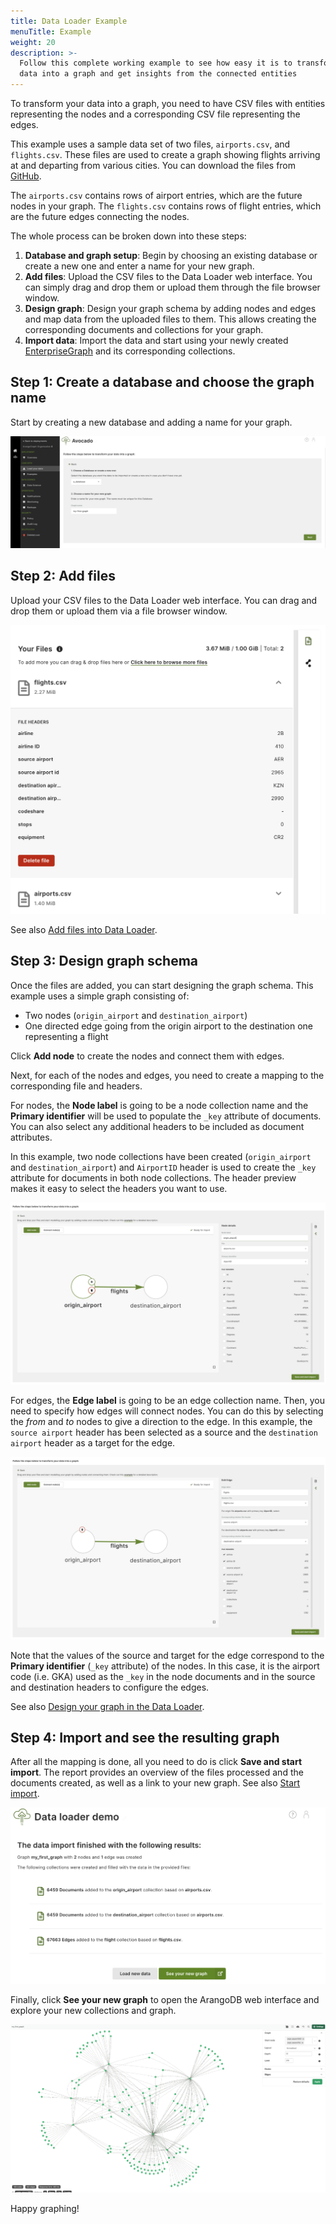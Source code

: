 ```yaml
---
title: Data Loader Example
menuTitle: Example
weight: 20
description: >-
  Follow this complete working example to see how easy it is to transform existing
  data into a graph and get insights from the connected entities 
---
```


To transform your data into a graph, you need to have CSV files with entities
representing the nodes and a corresponding CSV file representing the edges.

This example uses a sample data set of two files, `airports.csv`, and `flights.csv`.
These files are used to create a graph showing flights arriving at and departing
from various cities.
You can download the files from [GitHub](https://github.com/arangodb/example-datasets/tree/master/Data%20Loader).

The `airports.csv` contains rows of airport entries, which are the future nodes
in your graph. The `flights.csv` contains rows of flight entries, which are the
future edges connecting the nodes.

The whole process can be broken down into these steps:

1. **Database and graph setup**: Begin by choosing an existing database or
   create a new one and enter a name for your new graph.
2. **Add files**: Upload the CSV files to the Data Loader web interface. You can
   simply drag and drop them or upload them through the file browser window.
3. **Design graph**: Design your graph schema by adding nodes and edges and map
   data from the uploaded files to them. This allows creating the corresponding
   documents and collections for your graph.
4. **Import data**: Import the data and start using your newly created 
   [EnterpriseGraph](../../graphs/enterprisegraphs/_index.md) and its
   corresponding collections.

## Step 1: Create a database and choose the graph name

Start by creating a new database and adding a name for your graph.

![Data Loader Example Step 1](../../../images/arangograph-data-loader-example-choose-names.png)

## Step 2: Add files

Upload your CSV files to the Data Loader web interface. You can drag and drop
them or upload them via a file browser window.

![Data Loader Example Step 2](../../../images/arangograph-data-loader-example-add-files.png)

See also [Add files into Data Loader](../data-loader/add-files.md).

## Step 3: Design graph schema

Once the files are added, you can start designing the graph schema. This example
uses a simple graph consisting of:
- Two nodes (`origin_airport` and `destination_airport`)
- One directed edge going from the origin airport to the destination one
  representing a flight

Click **Add node** to create the nodes and connect them with edges.

Next, for each of the nodes and edges, you need to create a mapping to the
corresponding file and headers.

For nodes, the **Node label** is going to be a node collection name and the
**Primary identifier** will be used to populate the `_key` attribute of documents.
You can also select any additional headers to be included as document attributes.

In this example, two node collections have been created (`origin_airport` and
`destination_airport`) and `AirportID` header is used to create the `_key`
attribute for documents in both node collections. The header preview makes it
easy to select the headers you want to use.

![Data Loader Example Step 3 Nodes](../../../images/arangograph-data-loader-example-map-nodes.png)

For edges, the **Edge label** is going to be an edge collection name. Then, you
need to specify how edges will connect nodes. You can do this by selecting the
*from* and *to* nodes to give a direction to the edge.
In this example, the `source airport` header has been selected as a source and
the `destination airport` header as a target for the edge.

![Data Loader Example Step 3 Edges](../../../images/arangograph-data-loader-example-map-edges.png)

Note that the values of the source and target for the edge correspond to the
**Primary identifier** (`_key` attribute) of the nodes. In this case, it is the
airport code (i.e. GKA) used as the `_key` in the node documents and in the source
and destination headers to configure the edges.

See also [Design your graph in the Data Loader](../data-loader/design-graph.md). 

## Step 4: Import and see the resulting graph

After all the mapping is done, all you need to do is click
**Save and start import**. The report provides an overview of the files
processed and the documents created, as well as a link to your new graph.
See also [Start import](../data-loader/import.md).

![Data Loader Example Step 4 See your new graph](../../../images/arangograph-data-loader-example-data-import.png)

Finally, click **See your new graph** to open the ArangoDB web interface and
explore your new collections and graph.

![Data Loader Example Step 4 Resulting graph](../../../images/arangograph-data-loader-example-resulting-graph.png)

Happy graphing!